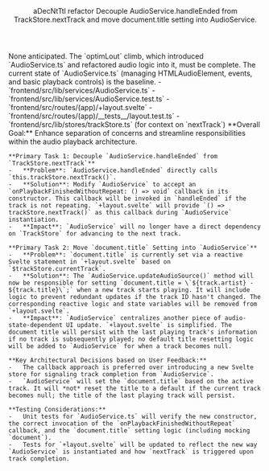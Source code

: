 <Climb>
  <header>
    <id>aDecNtTtl</id>
    <type>refactor</type>
    <description>Decouple AudioService.handleEnded from TrackStore.nextTrack and move document.title setting into AudioService.</description>
  </header>
  <newDependencies>None anticipated.</newDependencies>
  <prerequisitChanges>
    The `optimLout` climb, which introduced `AudioService.ts` and refactored audio logic into it, must be complete. The current state of `AudioService.ts` (managing HTMLAudioElement, events, and basic playback controls) is the baseline.
  </prerequisitChanges>
  <relevantFiles>
    - `frontend/src/lib/services/AudioService.ts`
    - `frontend/src/lib/services/AudioService.test.ts`
    - `frontend/src/routes/(app)/+layout.svelte`
    - `frontend/src/routes/(app)/__tests__/layout.test.ts`
    - `frontend/src/lib/stores/trackStore.ts` (for context on `nextTrack`)
  </relevantFiles>
  <everythingElse>
    **Overall Goal:**
    Enhance separation of concerns and streamline responsibilities within the audio playback architecture.

    **Primary Task 1: Decouple `AudioService.handleEnded` from `TrackStore.nextTrack`**
    -   **Problem**: `AudioService.handleEnded` directly calls `this.trackStore.nextTrack()`.
    -   **Solution**: Modify `AudioService` to accept an `onPlaybackFinishedWithoutRepeat: () => void` callback in its constructor. This callback will be invoked in `handleEnded` if the track is not repeating. `+layout.svelte` will provide `() => trackStore.nextTrack()` as this callback during `AudioService` instantiation.
    -   **Impact**: `AudioService` will no longer have a direct dependency on `TrackStore` for advancing to the next track.

    **Primary Task 2: Move `document.title` Setting into `AudioService`**
    -   **Problem**: `document.title` is currently set via a reactive Svelte statement in `+layout.svelte` based on `$trackStore.currentTrack`.
    -   **Solution**: The `AudioService.updateAudioSource()` method will now be responsible for setting `document.title = \`${track.artist} - ${track.title}\`;` when a new track starts playing. It will include logic to prevent redundant updates if the track ID hasn't changed. The corresponding reactive logic and state variables will be removed from `+layout.svelte`.
    -   **Impact**: `AudioService` centralizes another piece of audio-state-dependent UI update. `+layout.svelte` is simplified. The document title will persist with the last playing track's information if no track is subsequently played; no default title resetting logic will be added to `AudioService` for when a track becomes null.

    **Key Architectural Decisions based on User Feedback:**
    -   The callback approach is preferred over introducing a new Svelte store for signaling track completion from `AudioService`.
    -   `AudioService` will set the `document.title` based on the active track. It will *not* reset the title to a default if the current track becomes null; the title of the last playing track will persist.

    **Testing Considerations:**
    -   Unit tests for `AudioService.ts` will verify the new constructor, the correct invocation of the `onPlaybackFinishedWithoutRepeat` callback, and the `document.title` setting logic (including mocking `document`).
    -   Tests for `+layout.svelte` will be updated to reflect the new way `AudioService` is instantiated and how `nextTrack` is triggered upon track completion.
  </everythingElse>
</Climb>